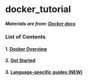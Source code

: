 # docker_tutorial

##### Materials are from: [Docker docs](https://docs.docker.com)

### List of Contents

#### 1. [Docker Overview](Dockeroverview.md)
#### 2. [Get Started](Get_started.md)
#### 3. [Language-specific guides (NEW)](lsg.md)
